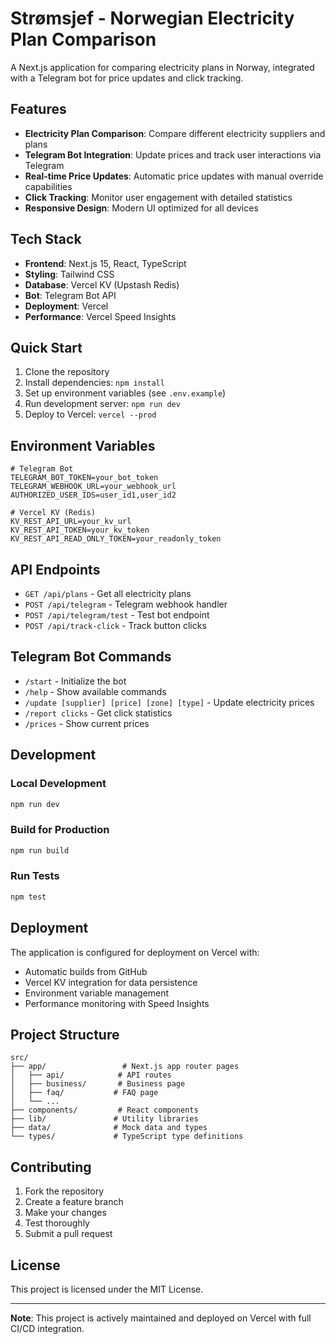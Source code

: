 # Strømsjef - Norwegian Electricity Plan Comparison

A Next.js application for comparing electricity plans in Norway, integrated with a Telegram bot for price updates and click tracking.

## Features

- **Electricity Plan Comparison**: Compare different electricity suppliers and plans
- **Telegram Bot Integration**: Update prices and track user interactions via Telegram
- **Real-time Price Updates**: Automatic price updates with manual override capabilities
- **Click Tracking**: Monitor user engagement with detailed statistics
- **Responsive Design**: Modern UI optimized for all devices

## Tech Stack

- **Frontend**: Next.js 15, React, TypeScript
- **Styling**: Tailwind CSS
- **Database**: Vercel KV (Upstash Redis)
- **Bot**: Telegram Bot API
- **Deployment**: Vercel
- **Performance**: Vercel Speed Insights

## Quick Start

1. Clone the repository
2. Install dependencies: `npm install`
3. Set up environment variables (see `.env.example`)
4. Run development server: `npm run dev`
5. Deploy to Vercel: `vercel --prod`

## Environment Variables

```env
# Telegram Bot
TELEGRAM_BOT_TOKEN=your_bot_token
TELEGRAM_WEBHOOK_URL=your_webhook_url
AUTHORIZED_USER_IDS=user_id1,user_id2

# Vercel KV (Redis)
KV_REST_API_URL=your_kv_url
KV_REST_API_TOKEN=your_kv_token
KV_REST_API_READ_ONLY_TOKEN=your_readonly_token
```

## API Endpoints

- `GET /api/plans` - Get all electricity plans
- `POST /api/telegram` - Telegram webhook handler
- `POST /api/telegram/test` - Test bot endpoint
- `POST /api/track-click` - Track button clicks

## Telegram Bot Commands

- `/start` - Initialize the bot
- `/help` - Show available commands
- `/update [supplier] [price] [zone] [type]` - Update electricity prices
- `/report clicks` - Get click statistics
- `/prices` - Show current prices

## Development

### Local Development
```bash
npm run dev
```

### Build for Production
```bash
npm run build
```

### Run Tests
```bash
npm test
```

## Deployment

The application is configured for deployment on Vercel with:
- Automatic builds from GitHub
- Vercel KV integration for data persistence
- Environment variable management
- Performance monitoring with Speed Insights

## Project Structure

```
src/
├── app/                 # Next.js app router pages
│   ├── api/            # API routes
│   ├── business/       # Business page
│   ├── faq/           # FAQ page
│   └── ...
├── components/         # React components
├── lib/               # Utility libraries
├── data/              # Mock data and types
└── types/             # TypeScript type definitions
```

## Contributing

1. Fork the repository
2. Create a feature branch
3. Make your changes
4. Test thoroughly
5. Submit a pull request

## License

This project is licensed under the MIT License.

---

**Note**: This project is actively maintained and deployed on Vercel with full CI/CD integration.
